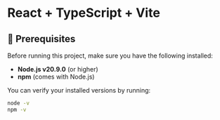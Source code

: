 # React + TypeScript + Vite

## 📌 Prerequisites

Before running this project, make sure you have the following installed:

- **Node.js v20.9.0** (or higher)  
- **npm** (comes with Node.js)  

You can verify your installed versions by running:

```sh
node -v
npm -v
